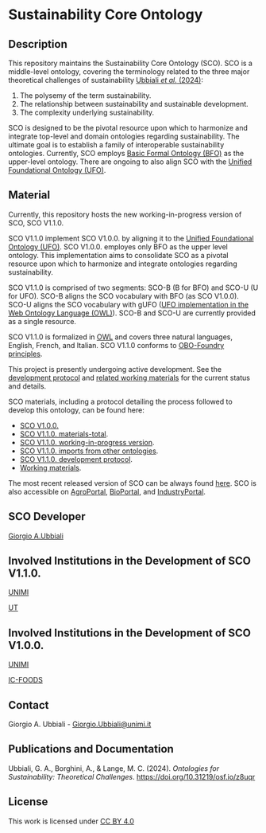 # Sustainability Core Ontology

## Description

This repository maintains the Sustainability Core Ontology (SCO). SCO is a middle-level ontology, covering the terminology related to the three major theoretical challenges of sustainability [Ubbiali *et al.* (2024)](https://doi.org/10.31219/osf.io/z8uqr ):
1) The polysemy of the term sustainability.
2) The relationship between sustainability and sustainable development.
3) The complexity underlying sustainability.
   
SCO is designed to be the pivotal resource upon which to harmonize and integrate top-level and domain ontologies regarding sustainability. The ultimate goal is to establish a family of interoperable sustainability ontologies. Currently, SCO employs [Basic Formal Ontology (BFO)](https://github.com/BFO-ontology/BFO-2020) as the upper-level ontology. There are ongoing to also align SCO with the [Unified Foundational Ontology (UFO)](https://ontouml.readthedocs.io/en/latest/intro/ufo.html).


## Material

Currently, this repository hosts the new working-in-progress version of SCO, SCO V1.1.0. 

SCO V1.1.0 implement SCO V1.0.0. by aligning it to the [Unified Foundational Ontology (UFO)](https://ontouml.readthedocs.io/en/latest/intro/ufo.html). SCO V1.0.0. employes only BFO as the upper level ontology. This implementation aims to consolidate SCO as a pivotal resource upon which to harmonize and integrate ontologies regarding sustainability.

SCO V1.1.0 is comprised of two segments: SCO-B (B for BFO) and SCO-U (U for UFO). SCO-B aligns the SCO vocabulary with BFO (as SCO V1.0.0). SCO-U aligns the SCO vocabulary with gUFO ([UFO implementation in the Web Ontology Language (OWL)](https://nemo-ufes.github.io/gufo/)). SCO-B and SCO-U are currently provided as a single resource.

SCO V1.1.0 is formalized in [OWL](https://www.w3.org/TR/owl2-overview/) and covers three natural languages, English, French, and Italian. SCO V1.1.0 conforms to [OBO-Foundry principles](https://obofoundry.org/principles/fp-000-summary.html).

This project is presently undergoing active development. See the [development protocol](https://github.com/gioUbbiali/Sustainability-Core-Ontology/tree/SCO-Alignment-to-UFO/SCO/working%20materials/sco%20development%20protocol) and [related working materials](https://github.com/gioUbbiali/Sustainability-Core-Ontology/tree/SCO-Alignment-to-UFO/SCO/working%20materials) for the current status and details.


SCO materials, including a protocol detailing the process followed to develop this ontology, can be found here:

- [SCO V1.0.0.](https://github.com/gioUbbiali/Sustainability-Core-Ontology/releases/tag/v1.0.0)
- [SCO V1.1.0. materials-total](https://github.com/gioUbbiali/Sustainability-Core-Ontology/tree/SCO-Alignment-to-UFO/SCO).
- [SCO V1.1.0. working-in-progress version](https://github.com/gioUbbiali/Sustainability-Core-Ontology/tree/SCO-Alignment-to-UFO/SCO/src/ontology).
- [SCO V1.1.0. imports from other ontologies](https://github.com/gioUbbiali/Sustainability-Core-Ontology/tree/SCO-Alignment-to-UFO/SCO/src/ontology/imports).
- [SCO V1.1.0. development protocol](https://github.com/gioUbbiali/Sustainability-Core-Ontology/tree/SCO-Alignment-to-UFO/SCO/working%20materials/sco%20development%20protocol).
- [Working materials](https://github.com/gioUbbiali/Sustainability-Core-Ontology/tree/SCO-Alignment-to-UFO/SCO/working%20materials).
  
The most recent released version of SCO can be always found [here](https://github.com/gioUbbiali/Sustainability-Core-Ontology).
SCO is also accessible on [AgroPortal](https://agroportal.lirmm.fr/ontologies/SCO), [BioPortal](https://bioportal.bioontology.org/ontologies/SCO_V1), and [IndustryPortal](https://industryportal.enit.fr/ontologies/SCO).


##  SCO Developer   

[Giorgio A.Ubbiali](https://orcid.org/0000-0001-7872-1770)


## Involved Institutions in the Development of SCO V1.1.0. 

[UNIMI](https://www.unimi.it/it)

[UT](https://www.utwente.nl/en/)


## Involved Institutions in the Development of SCO V1.0.0. 

[UNIMI](https://www.unimi.it/it)

[IC-FOODS](https://www.ic-foods.org/)


## Contact

Giorgio A. Ubbiali - Giorgio.Ubbiali@unimi.it


## Publications and Documentation

Ubbiali, G. A., Borghini, A., & Lange, M. C. (2024). *Ontologies for Sustainability: Theoretical Challenges*. https://doi.org/10.31219/osf.io/z8uqr 


## License
This work is licensed under [CC BY 4.0 ](https://creativecommons.org/licenses/by/4.0/)
